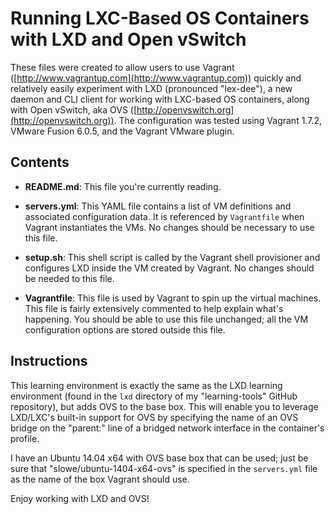 # Running LXC-Based OS Containers with LXD and Open vSwitch

These files were created to allow users to use Vagrant ([http://www.vagrantup.com](http://www.vagrantup.com)) quickly and relatively easily experiment with LXD (pronounced "lex-dee"), a new daemon and CLI client for working with LXC-based OS containers, along with Open vSwitch, aka OVS ([http://openvswitch.org](http://openvswitch.org)). The configuration was tested using Vagrant 1.7.2, VMware Fusion 6.0.5, and the Vagrant VMware plugin.

## Contents

* **README.md**: This file you're currently reading.

* **servers.yml**: This YAML file contains a list of VM definitions and associated configuration data. It is referenced by `Vagrantfile` when Vagrant instantiates the VMs. No changes should be necessary to use this file.

* **setup.sh**: This shell script is called by the Vagrant shell provisioner and configures LXD inside the VM created by Vagrant. No changes should be needed to this file.

* **Vagrantfile**: This file is used by Vagrant to spin up the virtual machines. This file is fairly extensively commented to help explain what's happening. You should be able to use this file unchanged; all the VM configuration options are stored outside this file.

## Instructions

This learning environment is exactly the same as the LXD learning environment (found in the `lxd` directory of my "learning-tools" GitHub repository), but adds OVS to the base box. This will enable you to leverage LXD/LXC's built-in support for OVS by specifying the name of an OVS bridge on the "parent:" line of a bridged network interface in the container's profile.

I have an Ubuntu 14.04 x64 with OVS base box that can be used; just be sure that "slowe/ubuntu-1404-x64-ovs" is specified in the `servers.yml` file as the name of the box Vagrant should use.

Enjoy working with LXD and OVS!

